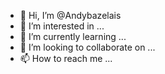 - 👋 Hi, I’m @Andybazelais
- 👀 I’m interested in ...
- 🌱 I’m currently learning ...
- 💞️ I’m looking to collaborate on ...
- 📫 How to reach me ...

<!---
Andybazelais/Andybazelais is a ✨ special ✨ repository because its `README.md` (this file) appears on your GitHub profile.
You can click the Preview link to take a look at your changes.
--->

